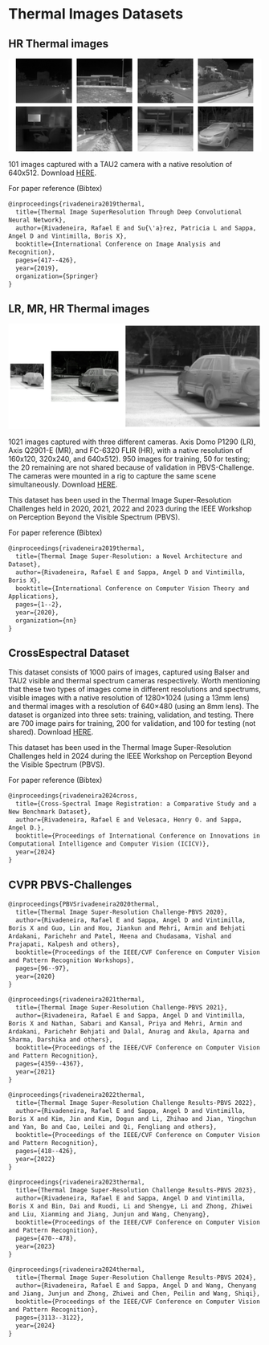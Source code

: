 # Thermal Images Datasets


## HR Thermal images

![dataset1.png](/images/dataset1.png)

101 images captured with a TAU2 camera with a native resolution of 640x512. Download [HERE](https://www.dropbox.com/s/c4bfacjkulje3df/101ThermalTau2.rar?dl=0).

For paper reference (Bibtex)
```
@inproceedings{rivadeneira2019thermal,
  title={Thermal Image SuperResolution Through Deep Convolutional Neural Network},
  author={Rivadeneira, Rafael E and Su{\'a}rez, Patricia L and Sappa, Angel D and Vintimilla, Boris X},
  booktitle={International Conference on Image Analysis and Recognition},
  pages={417--426},
  year={2019},
  organization={Springer}
} 
```


## LR, MR, HR Thermal images

![dataset2.png](/images/dataset2.png)

1021 images captured with three different cameras. Axis Domo P1290 (LR), Axis Q2901-E (MR), and FC-6320 FLIR (HR), with a native resolution of 160x120, 320x240, and 640x512). 950 images for training, 50 for testing; the 20 remaining are not shared because of validation in PBVS-Challenge. The cameras were mounted in a rig to capture the same scene simultaneously. Download [HERE](https://www.dropbox.com/s/wuu0wkrdlcozx9z/challengedataset.rar?dl=0).

This dataset has been used in the Thermal Image Super-Resolution Challenges held in 2020, 2021, 2022 and 2023 during the IEEE Workshop on Perception Beyond the Visible Spectrum (PBVS).


For paper reference (Bibtex)
```
@inproceedings{rivadeneira2019thermal,
  title={Thermal Image Super-Resolution: a Novel Architecture and Dataset},
  author={Rivadeneira, Rafael E and Sappa, Angel D and Vintimilla, Boris X},
  booktitle={International Conference on Computer Vision Theory and Applications},
  pages={1--2},
  year={2020},
  organization={nn}
} 
```


## CrossEspectral Dataset

This dataset consists of 1000 pairs of images, captured using Balser and TAU2 visible and thermal spectrum cameras respectively. Worth mentioning that these two types of images come in different resolutions and spectrums, visible images with a native resolution of 1280$\times$1024 (using a 13mm lens) and thermal images with a resolution of 640$\times$480 (using an 8mm lens). The dataset is organized into three sets: training, validation, and testing. There are 700 image pairs for training, 200 for validation, and 100 for testing (not shared). Download [HERE](https://1drv.ms/u/s!Aq8mFtJTbzFtgc51EHSpo8DpTDrusg?e=UaDS91).

This dataset has been used in the Thermal Image Super-Resolution Challenges held in 2024 during the IEEE Workshop on Perception Beyond the Visible Spectrum (PBVS).


For paper reference (Bibtex)
```
@inproceedings{rivadeneira2024cross,
  title={Cross-Spectral Image Registration: a Comparative Study and a New Benchmark Dataset},
  author={Rivadeneira, Rafael E and Velesaca, Henry O. and Sappa, Angel D.},
  booktitle={Proceedings of International Conference on Innovations in Computational Intelligence and Computer Vision (ICICV)},
  year={2024}
}
```



## CVPR PBVS-Challenges

```
@inproceedings{PBVSrivadeneira2020thermal,
  title={Thermal Image Super-Resolution Challenge-PBVS 2020},
  author={Rivadeneira, Rafael E and Sappa, Angel D and Vintimilla, Boris X and Guo, Lin and Hou, Jiankun and Mehri, Armin and Behjati Ardakani, Parichehr and Patel, Heena and Chudasama, Vishal and Prajapati, Kalpesh and others},
  booktitle={Proceedings of the IEEE/CVF Conference on Computer Vision and Pattern Recognition Workshops},
  pages={96--97},
  year={2020}
}
```

```
@inproceedings{rivadeneira2021thermal,
  title={Thermal Image Super-Resolution Challenge-PBVS 2021},
  author={Rivadeneira, Rafael E and Sappa, Angel D and Vintimilla, Boris X and Nathan, Sabari and Kansal, Priya and Mehri, Armin and Ardakani, Parichehr Behjati and Dalal, Anurag and Akula, Aparna and Sharma, Darshika and others},
  booktitle={Proceedings of the IEEE/CVF Conference on Computer Vision and Pattern Recognition},
  pages={4359--4367},
  year={2021}
}
```

```
@inproceedings{rivadeneira2022thermal,
  title={Thermal Image Super-Resolution Challenge Results-PBVS 2022},
  author={Rivadeneira, Rafael E and Sappa, Angel D and Vintimilla, Boris X and Kim, Jin and Kim, Dogun and Li, Zhihao and Jian, Yingchun and Yan, Bo and Cao, Leilei and Qi, Fengliang and others},
  booktitle={Proceedings of the IEEE/CVF Conference on Computer Vision and Pattern Recognition},
  pages={418--426},
  year={2022}
}
```

```
@inproceedings{rivadeneira2023thermal,
  title={Thermal Image Super-Resolution Challenge Results-PBVS 2023},
  author={Rivadeneira, Rafael E and Sappa, Angel D and Vintimilla, Boris X and Bin, Dai and Ruodi, Li and Shengye, Li and Zhong, Zhiwei and Liu, Xianming and Jiang, Junjun and Wang, Chenyang},
  booktitle={Proceedings of the IEEE/CVF Conference on Computer Vision and Pattern Recognition},
  pages={470--478},
  year={2023}
}
```

```
@inproceedings{rivadeneira2024thermal,
  title={Thermal Image Super-Resolution Challenge Results-PBVS 2024},
  author={Rivadeneira, Rafael E and Sappa, Angel D and Wang, Chenyang and Jiang, Junjun and Zhong, Zhiwei and Chen, Peilin and Wang, Shiqi},
  booktitle={Proceedings of the IEEE/CVF Conference on Computer Vision and Pattern Recognition},
  pages={3113--3122},
  year={2024}
}
```
